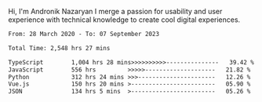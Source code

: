 Hi, I'm Andronik Nazaryan
I merge a passion for usability and user experience with technical knowledge to create cool digital experiences.


<!--START_SECTION:waka-->

```txt
From: 28 March 2020 - To: 07 September 2023

Total Time: 2,548 hrs 27 mins

TypeScript        1,004 hrs 28 mins>>>>>>>>>>---------------   39.42 %
JavaScript        556 hrs         >>>>>--------------------   21.82 %
Python            312 hrs 24 mins >>>----------------------   12.26 %
Vue.js            150 hrs 20 mins >------------------------   05.90 %
JSON              134 hrs 5 mins  >------------------------   05.26 %
```

<!--END_SECTION:waka-->
